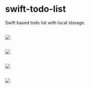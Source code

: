 # swift-todo-list
Swift based todo list with local storage.

<p>
  <br>
  <img src="https://github.com/AshishKapoor/swift-todo-list/blob/master/screens/1.png">
</p>


<p>
  <br>
  <img src="https://github.com/AshishKapoor/swift-todo-list/blob/master/screens/2.png">
</p>


<p>
  <br>
  <img src="https://github.com/AshishKapoor/swift-todo-list/blob/master/screens/3.png">
</p>


<p>
  <br>
  <img src="https://github.com/AshishKapoor/swift-todo-list/blob/master/screens/4.png">
</p>
